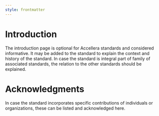 ```yaml
---
style: frontmatter
---
```


# Introduction

The introduction page is optional for Accellera standards and considered informative. It may be added to the standard to explain the context and history of the standard. In case the standard is integral part of family of associated standards, the relation to the other standards should be explained.

# Acknowledgments

In case the standard incorporates specific contributions of individuals or organizations, these can be listed and acknowledged here.
